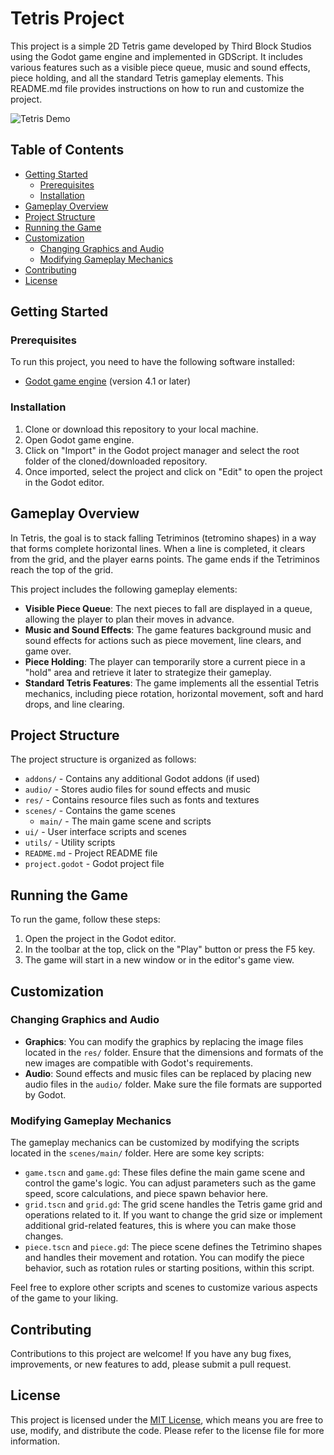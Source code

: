# Tetris Project

This project is a simple 2D Tetris game developed by Third Block Studios using the Godot game engine and implemented in GDScript. It includes various features such as a visible piece queue, music and sound effects, piece holding, and all the standard Tetris gameplay elements. This README.md file provides instructions on how to run and customize the project.

![Tetris Demo](demo.gif)

## Table of Contents

- [Getting Started](#getting-started)
  - [Prerequisites](#prerequisites)
  - [Installation](#installation)
- [Gameplay Overview](#gameplay-overview)
- [Project Structure](#project-structure)
- [Running the Game](#running-the-game)
- [Customization](#customization)
  - [Changing Graphics and Audio](#changing-graphics-and-audio)
  - [Modifying Gameplay Mechanics](#modifying-gameplay-mechanics)
- [Contributing](#contributing)
- [License](#license)

## Getting Started

### Prerequisites

To run this project, you need to have the following software installed:

- [Godot game engine](https://godotengine.org/) (version 4.1 or later)

### Installation

1. Clone or download this repository to your local machine.
2. Open Godot game engine.
3. Click on "Import" in the Godot project manager and select the root folder of the cloned/downloaded repository.
4. Once imported, select the project and click on "Edit" to open the project in the Godot editor.

## Gameplay Overview

In Tetris, the goal is to stack falling Tetriminos (tetromino shapes) in a way that forms complete horizontal lines. When a line is completed, it clears from the grid, and the player earns points. The game ends if the Tetriminos reach the top of the grid.

This project includes the following gameplay elements:

- **Visible Piece Queue**: The next pieces to fall are displayed in a queue, allowing the player to plan their moves in advance.
- **Music and Sound Effects**: The game features background music and sound effects for actions such as piece movement, line clears, and game over.
- **Piece Holding**: The player can temporarily store a current piece in a "hold" area and retrieve it later to strategize their gameplay.
- **Standard Tetris Features**: The game implements all the essential Tetris mechanics, including piece rotation, horizontal movement, soft and hard drops, and line clearing.

## Project Structure

The project structure is organized as follows:

- `addons/` - Contains any additional Godot addons (if used)
- `audio/` - Stores audio files for sound effects and music
- `res/` - Contains resource files such as fonts and textures
- `scenes/` - Contains the game scenes
  - `main/` - The main game scene and scripts
- `ui/` - User interface scripts and scenes
- `utils/` - Utility scripts
- `README.md` - Project README file
- `project.godot` - Godot project file

## Running the Game

To run the game, follow these steps:

1. Open the project in the Godot editor.
2. In the toolbar at the top, click on the "Play" button or press the F5 key.
3. The game will start in a new window or in the editor's game view.

## Customization

### Changing Graphics and Audio

- **Graphics**: You can modify the graphics by replacing the image files located in the `res/` folder. Ensure that the dimensions and formats of the new images are compatible with Godot's requirements.
- **Audio**: Sound effects and music files can be replaced by placing new audio files in the `audio/` folder. Make sure the file formats are supported by Godot.

### Modifying Gameplay Mechanics

The gameplay mechanics can be customized by modifying the scripts located in the `scenes/main/` folder. Here are some key scripts:

- `game.tscn` and `game.gd`: These files define the main game scene and control the game's logic. You can adjust parameters such as the game speed, score calculations, and piece spawn behavior here.
- `grid.tscn` and `grid.gd`: The grid scene handles the Tetris game grid and operations related to it. If you want to change the grid size or implement additional grid-related features, this is where you can make those changes.
- `piece.tscn` and `piece.gd`: The piece scene defines the Tetrimino shapes and handles their movement and rotation. You can modify the piece behavior, such as rotation rules or starting positions, within this script.

Feel free to explore other scripts and scenes to customize various aspects of the game to your liking.

## Contributing

Contributions to this project are welcome! If you have any bug fixes, improvements, or new features to add, please submit a pull request.

## License

This project is licensed under the [MIT License](LICENSE), which means you are free to use, modify, and distribute the code. Please refer to the license file for more information.
